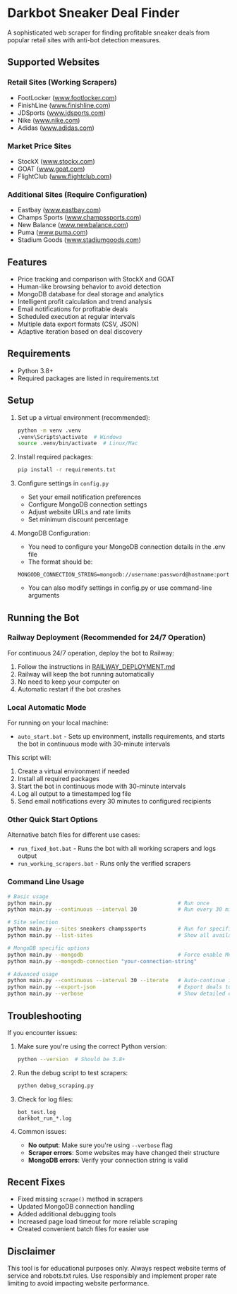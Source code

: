 # Darkbot Sneaker Deal Finder

A sophisticated web scraper for finding profitable sneaker deals from popular retail sites with anti-bot detection measures.

## Supported Websites

### Retail Sites (Working Scrapers)

- FootLocker (www.footlocker.com)
- FinishLine (www.finishline.com)
- JDSports (www.jdsports.com)
- Nike (www.nike.com)
- Adidas (www.adidas.com)

### Market Price Sites

- StockX (www.stockx.com)
- GOAT (www.goat.com)
- FlightClub (www.flightclub.com)

### Additional Sites (Require Configuration)

- Eastbay (www.eastbay.com)
- Champs Sports (www.champssports.com)
- New Balance (www.newbalance.com)
- Puma (www.puma.com)
- Stadium Goods (www.stadiumgoods.com)

## Features

- Price tracking and comparison with StockX and GOAT
- Human-like browsing behavior to avoid detection
- MongoDB database for deal storage and analytics
- Intelligent profit calculation and trend analysis
- Email notifications for profitable deals
- Scheduled execution at regular intervals
- Multiple data export formats (CSV, JSON)
- Adaptive iteration based on deal discovery

## Requirements

- Python 3.8+
- Required packages are listed in requirements.txt

## Setup

1. Set up a virtual environment (recommended):
   ```bash
   python -m venv .venv
   .venv\Scripts\activate  # Windows
   source .venv/bin/activate  # Linux/Mac
   ```

2. Install required packages:
   ```bash
   pip install -r requirements.txt
   ```

3. Configure settings in `config.py`
   - Set your email notification preferences
   - Configure MongoDB connection settings
   - Adjust website URLs and rate limits
   - Set minimum discount percentage

4. MongoDB Configuration:
   - You need to configure your MongoDB connection details in the .env file
   - The format should be:

   ```text
   MONGODB_CONNECTION_STRING=mongodb://username:password@hostname:port/
   ```

   - You can also modify settings in config.py or use command-line arguments

## Running the Bot

### Railway Deployment (Recommended for 24/7 Operation)

For continuous 24/7 operation, deploy the bot to Railway:

1. Follow the instructions in [RAILWAY_DEPLOYMENT.md](RAILWAY_DEPLOYMENT.md)
2. Railway will keep the bot running automatically
3. No need to keep your computer on
4. Automatic restart if the bot crashes

### Local Automatic Mode

For running on your local machine:

- `auto_start.bat` - Sets up environment, installs requirements, and starts the bot in continuous mode with 30-minute intervals

This script will:
1. Create a virtual environment if needed
2. Install all required packages
3. Start the bot in continuous mode with 30-minute intervals
4. Log all output to a timestamped log file
5. Send email notifications every 30 minutes to configured recipients

### Other Quick Start Options

Alternative batch files for different use cases:

- `run_fixed_bot.bat` - Runs the bot with all working scrapers and logs output
- `run_working_scrapers.bat` - Runs only the verified scrapers

### Command Line Usage

```bash
# Basic usage
python main.py                                        # Run once
python main.py --continuous --interval 30             # Run every 30 minutes

# Site selection
python main.py --sites sneakers champssports          # Run for specific sites
python main.py --list-sites                           # Show all available sites

# MongoDB specific options
python main.py --mongodb                              # Force enable MongoDB storage
python main.py --mongodb-connection "your-connection-string"

# Advanced usage
python main.py --continuous --interval 30 --iterate   # Auto-continue if new deals found
python main.py --export-json                          # Export deals to JSON
python main.py --verbose                              # Show detailed output
```

## Troubleshooting

If you encounter issues:

1. Make sure you're using the correct Python version:
   ```bash
   python --version  # Should be 3.8+
   ```

2. Run the debug script to test scrapers:
   ```bash
   python debug_scraping.py
   ```

3. Check for log files:
   ```
   bot_test.log
   darkbot_run_*.log
   ```

4. Common issues:
   - **No output**: Make sure you're using `--verbose` flag
   - **Scraper errors**: Some websites may have changed their structure
   - **MongoDB errors**: Verify your connection string is valid

## Recent Fixes

- Fixed missing `scrape()` method in scrapers
- Updated MongoDB connection handling
- Added additional debugging tools
- Increased page load timeout for more reliable scraping
- Created convenient batch files for easier use

## Disclaimer

This tool is for educational purposes only. Always respect website terms of service and robots.txt rules. Use responsibly and implement proper rate limiting to avoid impacting website performance.
